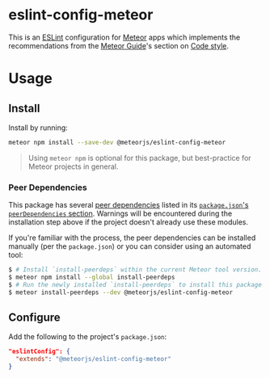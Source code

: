 # eslint-config-meteor

This is an [ESLint](https://eslint.org) configuration for [Meteor](https://www.meteor.com) apps which implements the recommendations from the [Meteor Guide](https://guide.meteor.com/)'s section on [Code style](https://guide.meteor.com/code-style.html#eslint).

# Usage

## Install

Install by running:

```sh
meteor npm install --save-dev @meteorjs/eslint-config-meteor
```

> Using `meteor npm` is optional for this package, but best-practice for Meteor projects in general.

### Peer Dependencies

This package has several [peer dependencies](https://nodejs.org/en/blog/npm/peer-dependencies/) listed in its [`package.json`'s `peerDependencies` section](package.json).  Warnings will be encountered during the installation step above if the project doesn't already use these modules.

If you're familiar with the process, the peer dependencies can be installed manually (per the `package.json`) or you can consider using an automated tool:

```sh
$ # Install `install-peerdeps` within the current Meteor tool version.
$ meteor npm install --global install-peerdeps
$ # Run the newly installed `install-peerdeps` to install this package and its dependencies.
$ meteor install-peerdeps --dev @meteorjs/eslint-config-meteor
```

## Configure

Add the following to the project's `package.json`:

```json
"eslintConfig": {
  "extends": "@meteorjs/eslint-config-meteor"
}
```
